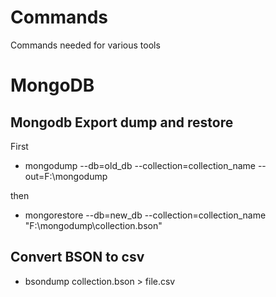 # Commands
Commands needed for various tools 

# MongoDB

## Mongodb Export dump and restore
First
* mongodump --db=old_db --collection=collection_name --out=F:\mongodump
 
then
* mongorestore --db=new_db --collection=collection_name "F:\mongodump\collection.bson"

## Convert BSON to csv

* bsondump collection.bson > file.csv

